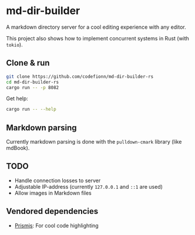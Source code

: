 # md-dir-builder

A markdown directory server for a cool editing experience with any editor.

This project also shows how to implement concurrent systems in Rust (with ``tokio``).

## Clone & run

```sh
git clone https://github.com/codefionn/md-dir-builder-rs
cd md-dir-builder-rs
cargo run -- -p 8082
```

Get help:

```sh
cargo run -- --help
```

## Markdown parsing

Currently markdown parsing is done with the ``pulldown-cmark`` library (like mdBook).

## TODO

* Handle connection losses to server
* Adjustable IP-address (currently ``127.0.0.1`` and ``::1`` are used)
* Allow images in Markdown files

## Vendored dependencies

* [Prismjs](https://prismjs.com/download.html#themes=prism-okaidia&languages=markup+css+clike+javascript+abap+abnf+actionscript+ada+agda+al+antlr4+apacheconf+apex+apl+applescript+aql+arduino+arff+armasm+arturo+asciidoc+aspnet+asm6502+asmatmel+autohotkey+autoit+avisynth+avro-idl+awk+bash+basic+batch+bbcode+bbj+bicep+birb+bison+bnf+bqn+brainfuck+brightscript+bro+bsl+c+csharp+cpp+cfscript+chaiscript+cil+cilkc+cilkcpp+clojure+cmake+cobol+coffeescript+concurnas+csp+cooklang+coq+crystal+css-extras+csv+cue+cypher+d+dart+dataweave+dax+dhall+diff+django+dns-zone-file+docker+dot+ebnf+editorconfig+eiffel+ejs+elixir+elm+etlua+erb+erlang+excel-formula+fsharp+factor+false+firestore-security-rules+flow+fortran+ftl+gml+gap+gcode+gdscript+gedcom+gettext+gherkin+git+glsl+gn+linker-script+go+go-module+gradle+graphql+groovy+haml+handlebars+haskell+haxe+hcl+hlsl+hoon+http+hpkp+hsts+ichigojam+icon+icu-message-format+idris+ignore+inform7+ini+io+j+java+javadoc+javadoclike+javastacktrace+jexl+jolie+jq+jsdoc+js-extras+json+json5+jsonp+jsstacktrace+js-templates+julia+keepalived+keyman+kotlin+kumir+kusto+latex+latte+less+lilypond+liquid+lisp+livescript+llvm+log+lolcode+lua+magma+makefile+markdown+markup-templating+mata+matlab+maxscript+mel+mermaid+metafont+mizar+mongodb+monkey+moonscript+n1ql+n4js+nand2tetris-hdl+naniscript+nasm+neon+nevod+nginx+nim+nix+nsis+objectivec+ocaml+odin+opencl+openqasm+oz+parigp+parser+pascal+pascaligo+psl+pcaxis+peoplecode+perl+php+phpdoc+php-extras+plant-uml+plsql+powerquery+powershell+processing+prolog+promql+properties+protobuf+pug+puppet+pure+purebasic+purescript+python+qsharp+q+qml+qore+r+racket+cshtml+jsx+tsx+reason+regex+rego+renpy+rescript+rest+rip+roboconf+robotframework+ruby+rust+sas+sass+scss+scala+scheme+shell-session+smali+smalltalk+smarty+sml+solidity+solution-file+soy+sparql+splunk-spl+sqf+sql+squirrel+stan+stata+iecst+stylus+supercollider+swift+systemd+t4-templating+t4-cs+t4-vb+tap+tcl+tt2+textile+toml+tremor+turtle+twig+typescript+typoscript+unrealscript+uorazor+uri+v+vala+vbnet+velocity+verilog+vhdl+vim+visual-basic+warpscript+wasm+web-idl+wgsl+wiki+wolfram+wren+xeora+xml-doc+xojo+xquery+yaml+yang+zig&plugins=line-numbers+data-uri-highlight+match-braces): For cool code highlighting
